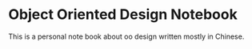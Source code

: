 # Object Oriented Design Notebook

This is a personal note book about oo design written mostly in Chinese.

